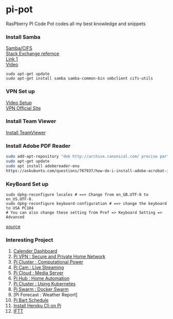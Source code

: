# pi-pot
RasPberry PI Code Pot codes all my best knowledge and snippets

### Install Samba

[Samba/CIFS](https://www.raspberrypi.org/documentation/remote-access/samba.md)<br>
[Stack Exchange refernce](https://raspberrypi.stackexchange.com/questions/40974/access-network-samba-share-from-pi-client)<br>
[Link 1](https://www.juanmtech.com/samba-file-sharing-raspberry-pi/)<br>
[Video](https://www.youtube.com/watch?v=4P5nEH9zGDI)<br>
```
sudo apt-get update
sudo apt-get install samba samba-common-bin smbclient cifs-utils
```

### VPN Set up
[Video Setup](https://www.youtube.com/watch?v=WA7QTM9hovQ)<br>
[VPN Official Site](http://www.pivpn.io/)<br>


### Install Team Viewer
[Install TeamViewer](https://linuxize.com/post/how-to-install-teamviewer-on-ubuntu-18-04/)

### Install Adobe PDF Reader
```bash
sudo add-apt-repository "deb http://archive.canonical.com/ precise partner"
sudo apt-get update
sudo apt install adobereader-enu
https://askubuntu.com/questions/767937/how-do-i-install-adobe-acrobat-in-ubuntu-16-04
```
### KeyBoard Set up 
```
sudo dpkg-reconfigure locales # ==> Change from en_GB.UTF-8 to en_US.UTF-8.
sudo dpkg-reconfigure keyboard-configuration # ==> change the keyboard to USA PC104 
# You can also change these setting from Pref => Keyboard Setting => Advanced
```
[source](https://www.adafruit.com/product/1738)

### Interesting Project 
1. [Calender Dashboard](https://www.hanselman.com/blog/HowToBuildAWallMountedFamilyCalendarAndDashboardWithARaspberryPiAndCheapMonitor.aspx)
2. [Pi VPN : Secure and Private Home Network]()
3. [Pi Cluster : Computational Power]()
4. [Pi Cam : Live Streaming]()
5. [Pi Cloud : Media Server]()
6. [Pi Hub : Home Automation]()
7. [Pi Cluster : Using Kubernetes]()
8. [Pi Swarm : Docker Swarm]()
9. [Pi Forecast : Weather Report]
10. [Pi Bart Schedule](https://api.bart.gov/docs/overview/examples.aspx)
11. [Install Heroku Cli on Pi](https://gist.github.com/kogcyc/39087873a8e9a5370376a43020ce1603)
12. [IFTT](https://thepihut.com/blogs/raspberry-pi-tutorials/using-ifttt-with-the-raspberry-pi)
